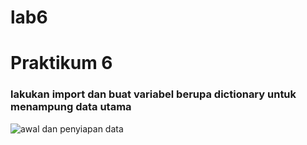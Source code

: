 # lab6


# Praktikum 6
### lakukan import dan buat variabel berupa dictionary untuk menampung data utama
![awal dan penyiapan data](https://user-images.githubusercontent.com/47426095/204299764-1b064500-6531-4348-97b9-9dd7ae76a713.PNG)
